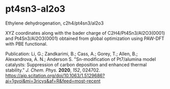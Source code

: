 # pt4sn3-al2o3
Ethylene dehydrogenation, c2h4/pt4sn3/al2o3

XYZ coordinates along with the bader charge of C2H4/Pt4Sn3/Al2O3(0001) and Pt4Sn3/Al2O3(0001) obtained from global optimization using PAW-DFT with PBE functional.

Publication: Li, G.; Zandkarimi, B.; Cass, A.; Gorey, T.; Allen, B.; Alexandrova, A. N.; Anderson S. "Sn-modification of Pt7/alumina model catalysts: Suppression of carbon deposition and enhanced thermal stability." *J. Chem. Phys.* **2020**, *152*, 024702. https://aip.scitation.org/doi/10.1063/1.5129686?ai=1gvoi&mi=3ricys&af=R&feed=most-recent
